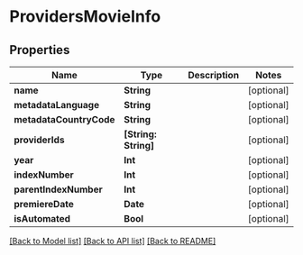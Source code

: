 # ProvidersMovieInfo

## Properties
Name | Type | Description | Notes
------------ | ------------- | ------------- | -------------
**name** | **String** |  | [optional] 
**metadataLanguage** | **String** |  | [optional] 
**metadataCountryCode** | **String** |  | [optional] 
**providerIds** | **[String: String]** |  | [optional] 
**year** | **Int** |  | [optional] 
**indexNumber** | **Int** |  | [optional] 
**parentIndexNumber** | **Int** |  | [optional] 
**premiereDate** | **Date** |  | [optional] 
**isAutomated** | **Bool** |  | [optional] 

[[Back to Model list]](../README.md#documentation-for-models) [[Back to API list]](../README.md#documentation-for-api-endpoints) [[Back to README]](../README.md)


